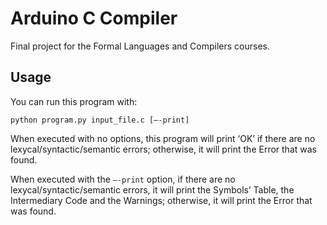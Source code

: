 # Arduino C Compiler

Final project for the Formal Languages and Compilers courses. 

## Usage

You can run this program with:

`python program.py input_file.c [—-print]`

When executed with no options, this program will print ‘OK’ if there are no lexycal/syntactic/semantic errors; otherwise, it will print the Error that was found.

When executed with the `—-print` option, if there are no lexycal/syntactic/semantic errors, it will print the Symbols’ Table, the Intermediary Code and the Warnings;  otherwise, it will print the Error that was found.
